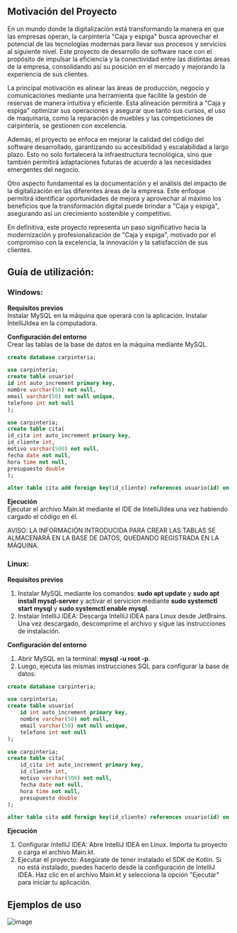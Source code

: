 ## Motivación del Proyecto
En un mundo donde la digitalización está transformando la manera en que las empresas operan, la carpintería "Caja y espiga" busca aprovechar el potencial de las tecnologías modernas para llevar sus procesos y servicios al siguiente nivel. Este proyecto de desarrollo de software nace con el propósito de impulsar la eficiencia y la conectividad entre las distintas áreas de la empresa, consolidando así su posición en el mercado y mejorando la experiencia de sus clientes.  

La principal motivación es alinear las áreas de producción, negocio y comunicaciones mediante una herramienta que facilite la gestión de reservas de manera intuitiva y eficiente. Esta alineación permitirá a "Caja y espiga" optimizar sus operaciones y asegurar que tanto sus cursos, el uso de maquinaria, como la reparación de muebles y las competiciones de carpintería, se gestionen con excelencia.  

Además, el proyecto se enfoca en mejorar la calidad del código del software desarrollado, garantizando su accesibilidad y escalabilidad a largo plazo. Esto no solo fortalecerá la infraestructura tecnológica, sino que también permitirá adaptaciones futuras de acuerdo a las necesidades emergentes del negocio.  

Otro aspecto fundamental es la documentación y el análisis del impacto de la digitalización en las diferentes áreas de la empresa. Este enfoque permitirá identificar oportunidades de mejora y aprovechar al máximo los beneficios que la transformación digital puede brindar a "Caja y espiga", asegurando así un crecimiento sostenible y competitivo.  

En definitiva, este proyecto representa un paso significativo hacia la modernización y profesionalización de "Caja y espiga", motivado por el compromiso con la excelencia, la innovación y la satisfacción de sus clientes.  


## Guía de utilización:
### Windows:
**Requisitos previos**  
Instalar MySQL en la máquina que operará con la aplicación.
Instalar IntelliJIdea en la computadora.

**Configuración del entorno**  
Crear las tablas de la base de datos en la máquina mediante MySQL.
```sql
create database carpinteria;

use carpinteria;
create table usuario(
id int auto_increment primary key,
nombre varchar(50) not null,
email varchar(50) not null unique,
telefono int not null
);

use carpinteria;
create table cita(
id_cita int auto_increment primary key,
id_cliente int,
motivo varchar(500) not null,
fecha date not null,
hora time not null,
presupuesto double
);

alter table cita add foreign key(id_cliente) references usuario(id) on delete cascade;
```

**Ejecución**  
Ejecutar el archivo Main.kt mediante el IDE de IntelliJIdea una vez habiendo cargado el código en él.

AVISO: LA INFORMACIÓN INTRODUCIDA PARA CREAR LAS TABLAS SE ALMACENARÁ EN LA BASE DE DATOS, QUEDANDO REGISTRADA EN LA MÁQUINA.  

### Linux:  
**Requisitos previos**  
1. Instalar MySQL mediante los comandos: **sudo apt update** y **sudo apt install mysql-server** y activar el servicion mediante **sudo systemctl start mysql** y **sudo systemctl enable mysql**.  
2. Instalar IntelliJ IDEA: Descarga IntelliJ IDEA para Linux desde JetBrains. Una vez descargado, descomprime el archivo y sigue las instrucciones de instalación.  

**Configuración del entorno**  
1. Abrir MySQL en la terminal: **mysql -u root -p**.  
2. Luego, ejecuta las mismas instrucciones SQL para configurar la base de datos:  
```sql
create database carpinteria;

use carpinteria;
create table usuario(
    id int auto_increment primary key,
    nombre varchar(50) not null,
    email varchar(50) not null unique,
    telefono int not null
);

use carpinteria;
create table cita(
    id_cita int auto_increment primary key,
    id_cliente int,
    motivo varchar(500) not null,
    fecha date not null,
    hora time not null,
    presupuesto double
);

alter table cita add foreign key(id_cliente) references usuario(id) on delete cascade;
```  

**Ejecución**  
1. Configurar IntelliJ IDEA: Abre IntelliJ IDEA en Linux. Importa tu proyecto o carga el archivo Main.kt.  
2. Ejecutar el proyecto: Asegúrate de tener instalado el SDK de Kotlin. Si no está instalado, puedes hacerlo desde la configuración de IntelliJ IDEA. Haz clic en el archivo Main.kt y selecciona la opción "Ejecutar" para iniciar tu aplicación.


## Ejemplos de uso
![image](https://github.com/user-attachments/assets/c1471fcf-da41-447b-b6b1-cb09fc3bc1fb)



